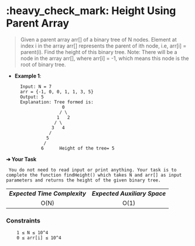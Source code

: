 <h1>:heavy_check_mark: Height Using Parent Array </h1>

<blockquote>
Given a parent array arr[] of a binary tree of N nodes. Element at index i in the array arr[] represents the parent of ith node, i.e, arr[i] = parent(i). Find the height of this binary tree.
Note: There will be a node in the array arr[], where arr[i] = -1, which means this node is the root of binary tree.
</blockquote>

* **Example 1**:<br>

        Input: N = 7
        arr = {-1, 0, 0, 1, 1, 3, 5}
        Output: 5
        Explanation: Tree formed is:
                        0
                       / \
                      1   2
                     / \
                    3   4
                   /
                  5
                 /
                6      Height of the tree= 5

<!-- * **Example 2**:<br>

        Input:
        N = 3
        S = "011"
        Output:
        011
        Explanation:
        011 has a total of 10 segments and this
        is the smallest number with 10 segments. -->

**➔ Your Task**

     You do not need to read input or print anything. Your task is to complete the function findHeight() which takes N and arr[] as input parameters and returns the height of the given binary tree.

<table align="center">
      <tr><td><em><b>Expected Time Complexity</td> <td><em><b>Expected Auxiliary Space</td></tr>
      <tr><td align="center">O(N)</td> <td align="center">O(1)</td></tr>
</table>

### **Constraints** 

        1 ≤ N ≤ 10^4
        0 ≤ arr[i] ≤ 10^4   